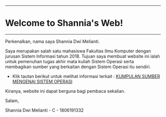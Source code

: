 -------------------------------
# Welcome to Shannia's Web! 
-------------------------------

Perkenalkan, nama saya Shannia Dwi Melianti. 

Saya merupakan salah satu mahasiswa Fakultas Ilmu Komputer dengan jurusan Sistem Informasi tahun 2018. 
Tujuan saya membuat website ini ialah untuk pemenuhan tugas akhir mata kuliah Sistem Operasi serta 
membagikan sumber yang berkaitan dengan Sistem Operasi itu sendiri. 

* Klik tautan berikut untuk melihat informasi terkait : [KUMPULAN SUMBER MENGENAI SISTEM OPERASI](sumber/)

Kiranya, website ini dapat berguna bagi pembaca sekalian. 

Salam,

Shannia Dwi Melianti - C - 1806191332

